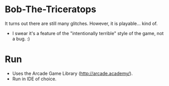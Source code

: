# Bob-The-Triceratops
It turns out there are still many glitches. However, it is playable... kind of.
- I swear it's a feature of the "intentionally terrible" style of the game, not a bug. :)

# Run
- Uses the Arcade Game Library (http://arcade.academy/).
- Run in IDE of choice.

